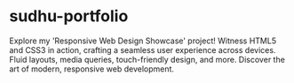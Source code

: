 # sudhu-portfolio
Explore my 'Responsive Web Design Showcase' project! Witness HTML5 and CSS3 in action, crafting a seamless user experience across devices. Fluid layouts, media queries, touch-friendly design, and more. Discover the art of modern, responsive web development.
